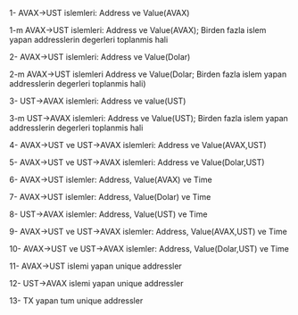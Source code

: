 1- AVAX->UST islemleri: Address ve Value(AVAX)

1-m AVAX->UST islemleri: Address ve Value(AVAX); Birden fazla islem yapan addresslerin degerleri toplanmis hali

2- AVAX->UST islemleri: Address ve Value(Dolar)

2-m AVAX->UST islemleri Address ve Value(Dolar; Birden fazla islem yapan addresslerin degerleri toplanmis hali)

3- UST->AVAX islemleri: Address ve value(UST)

3-m UST->AVAX islemleri: Address ve Value(UST); Birden fazla islem yapan addresslerin degerleri toplanmis hali

4- AVAX->UST ve UST->AVAX islemleri: Address ve Value(AVAX,UST)

5- AVAX->UST ve UST->AVAX islemleri: Address ve Value(Dolar,UST)

6- AVAX->UST islemler: Address, Value(AVAX) ve Time

7- AVAX->UST islemler: Address, Value(Dolar) ve Time

8- UST->AVAX islemler: Address, Value(UST) ve Time

9- AVAX->UST ve UST->AVAX islemler: Address, Value(AVAX,UST) ve Time

10- AVAX->UST ve UST->AVAX islemler: Address, Value(Dolar,UST) ve Time

11- AVAX->UST islemi yapan unique addressler

12- UST->AVAX islemi yapan unique addressler

13- TX yapan tum unique addressler
